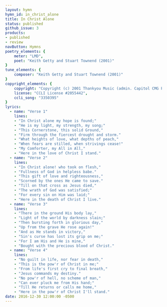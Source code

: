```yaml
---
layout: hymn
hymn_id: in_christ_alone
title: In Christ Alone
status: published
github_issue: 3
products:
- published
- review
navButton: Hymns
poetry_elements: {
    meter: "LMD",
    poet: "Keith Getty and Stuart Townend (2001)"
}
tune_elements: {
    composer: "Keith Getty and Stuart Townend (2001)"
}
copyright_elements: {
    copyright: "Copyright (c) 2001 Thankyou Music (admin. Capitol CMG Publishing)",
    license: "CCLI License #2055442",
    ccli_song: "3350395"
}
lyrics:
  - name: "Verse 1"
    lines:
    - "In Christ alone my hope is found;"
    - "He is my light, my strength, my song;"
    - "This Cornerstone, this solid Ground,"
    - "Firm through the fiercest drought and storm."
    - "What heights of love, what depths of peach,"
    - "When fears are stilled, when strivings cease!"
    - "My Comforter, my All in All,"
    - "Here in the love of Christ I stand."
  - name: "Verse 2"
    lines:
    - "In Christ alone! who took on flesh,"
    - "Fullness of God in helpless babe."
    - "This gift of love and righteousness,"
    - "Scorned by the ones He came to save."
    - "Till on that cross as Jesus died,"
    - "The wrath of God was satisfied;"
    - "For every sin on Him was laid;"
    - "Here in the death of Christ I live."
  - name: "Verse 3"
    lines:
    - "There in the ground His body lay,"
    - "Light of the world by darkness slain;"
    - "Then bursting forth in glorious day,"
    - "Up from the grave He rose again!"
    - "And as He stands in victory,"
    - "Sin's curse has lost its grip on me;"
    - "For I am His and He is mine,"
    - "Bought with the precious blood of Christ."
  - name: "Verse 4"
    lines:
    - "No guilt in life, nor fear in death,"
    - "This is the pow'r of Christ in me;"
    - "From life's first cry to final breath,"
    - "Jesus commands my destiny."
    - "No pow'r of hell, no scheme of man,"
    - "Can ever pluck me from His hand;"
    - "Till He returns or calls me home,"
    - "Here in the pow'r of Christ I'll stand."
date: 2016-12-30 12:00:00 -0500
---
```

